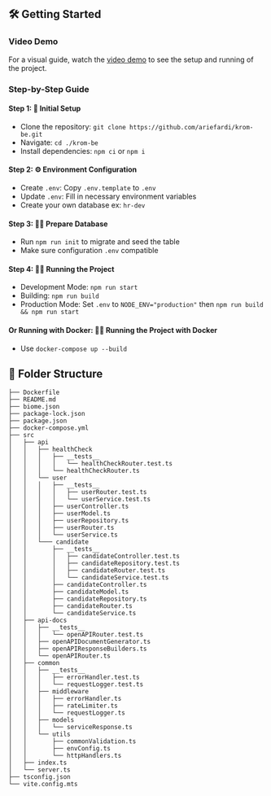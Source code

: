 ## 🛠️ Getting Started

### Video Demo

For a visual guide, watch the [video demo](https://drive.google.com/file/d/1zHAz55FDOIOSiG36LbJm6zXgD2uwdU6Q/view?usp=sharing) to see the setup and running of the project.

### Step-by-Step Guide

#### Step 1: 🚀 Initial Setup

- Clone the repository: `git clone https://github.com/ariefardi/krom-be.git`
- Navigate: `cd ./krom-be`
- Install dependencies: `npm ci` or `npm i`

#### Step 2: ⚙️ Environment Configuration

- Create `.env`: Copy `.env.template` to `.env`
- Update `.env`: Fill in necessary environment variables
- Create your own database ex: `hr-dev`

#### Step 3: 🏃‍♂️ Prepare Database

- Run `npm run init` to migrate and seed the table
- Make sure configuration `.env` compatible

#### Step 4: 🏃‍♂️ Running the Project

- Development Mode: `npm run start`
- Building: `npm run build`
- Production Mode: Set `.env` to `NODE_ENV="production"` then `npm run build && npm run start`

#### Or Running with Docker: 🏃‍♂️ Running the Project with Docker

- Use `docker-compose up --build`

## 📁 Folder Structure

```code
├── Dockerfile
├── README.md
├── biome.json
├── package-lock.json
├── package.json
├── docker-compose.yml
├── src
│   ├── api
│   │   ├── healthCheck
│   │   │   ├── __tests__
│   │   │   │   └── healthCheckRouter.test.ts
│   │   │   └── healthCheckRouter.ts
│   │   └── user
│   │   │   ├── __tests__
│   │   │   │   ├── userRouter.test.ts
│   │   │   │   └── userService.test.ts
│   │   │   ├── userController.ts
│   │   │   ├── userModel.ts
│   │   │   ├── userRepository.ts
│   │   │   ├── userRouter.ts
│   │   │   └── userService.ts
│   │   └─── candidate
│   │       ├── __tests__
│   │       │   ├── candidateController.test.ts
│   │       │   ├── candidateRepository.test.ts
│   │       │   ├── candidateRouter.test.ts
│   │       │   └── candidateService.test.ts
│   │       ├── candidateController.ts
│   │       ├── candidateModel.ts
│   │       ├── candidateRepository.ts
│   │       ├── candidateRouter.ts
│   │       └── candidateService.ts
│   ├── api-docs
│   │   ├── __tests__
│   │   │   └── openAPIRouter.test.ts
│   │   ├── openAPIDocumentGenerator.ts
│   │   ├── openAPIResponseBuilders.ts
│   │   └── openAPIRouter.ts
│   ├── common
│   │   ├── __tests__
│   │   │   ├── errorHandler.test.ts
│   │   │   └── requestLogger.test.ts
│   │   ├── middleware
│   │   │   ├── errorHandler.ts
│   │   │   ├── rateLimiter.ts
│   │   │   └── requestLogger.ts
│   │   ├── models
│   │   │   └── serviceResponse.ts
│   │   └── utils
│   │       ├── commonValidation.ts
│   │       ├── envConfig.ts
│   │       └── httpHandlers.ts
│   ├── index.ts
│   └── server.ts
├── tsconfig.json
└── vite.config.mts

```
